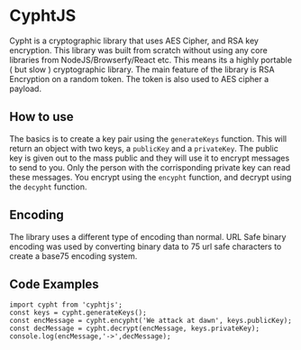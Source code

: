 # CyphtJS

Cypht is a cryptographic library that uses AES Cipher, and RSA key encryption. This library was built from scratch without using any core libraries from NodeJS/Browserfy/React etc. This means its a highly portable ( but slow ) cryptographic library. The main feature of the library is RSA Encryption on a random token. The token is also used to AES cipher a payload. 

## How to use
The basics is to create a key pair using the `generateKeys` function. This will return an object with two keys, a `publicKey` and a `privateKey`. The public key is given out to the mass public and they will use it to encrypt messages to send to you. Only the person with the corrisponding private key can read these messages. You encrypt using the `encypht` function, and decrypt using the `decypht` function.

## Encoding
The library uses a different type of encoding than normal. URL Safe binary encoding was used by converting binary data to 75 url safe characters to create a base75 encoding system.

## Code Examples
```
import cypht from 'cyphtjs';
const keys = cypht.generateKeys();
const encMessage = cypht.encypht('We attack at dawn', keys.publicKey);
const decMessage = cypht.decrypt(encMessage, keys.privateKey);
console.log(encMessage,'->',decMessage);
```
